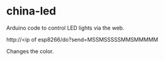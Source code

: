# china-led
Arduino code to control LED lights via the web.

http://<ip of esp8266/do?send=MSSMSSSSSMMSMMMMM

Changes the color.

